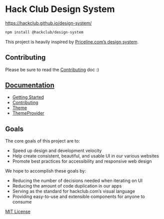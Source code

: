 # Hack Club Design System

https://hackclub.github.io/design-system/

```sh
npm install @hackclub/design-system
```

This project is heavily inspired by [Priceline.com’s design system][pcln].

## Contributing

Please be sure to read the [Contributing](docs/Contributing.md) doc :)

## [Documentation](docs)

* [Getting Started](docs/GettingStarted.md)
* [Contributing](docs/Contributing.md)
* [Theme](docs/Theme.md)
* [ThemeProvider](docs/ThemeProvider.md)

## Goals

The core goals of this project are to:

* Speed up design and development velocity
* Help create consistent, beautiful, and usable UI in our various websites
* Promote best practices for accessibility and responsive web design

We hope to accomplish these goals by:

* Reducing the number of decisions needed when iterating on UI
* Reducing the amount of code duplication in our apps
* Serving as the standard for hackclub.com’s visual language
* Providing easy-to-use and extensible components for anyone to consume

[pcln]: https://github.com/pricelinelabs/design-system
[site]: https://hackclub.github.io/design-system/

[MIT License](LICENSE.md)
